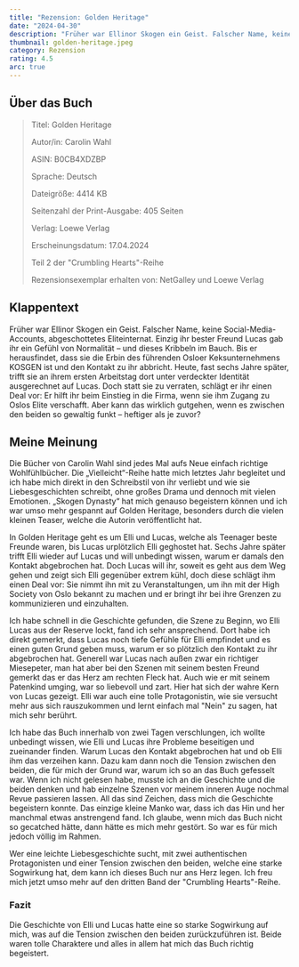 ```yaml
---
title: "Rezension: Golden Heritage"
date: "2024-04-30"
description: "Früher war Ellinor Skogen ein Geist. Falscher Name, keine Social-Media-Accounts, abgeschottetes Eliteinternat. Einzig ihr bester Freund Lucas gab ihr ein Gefühl von Normalität – und dieses Kribbeln im Bauch. Bis er herausfindet, dass sie die Erbin des führenden Osloer Keksunternehmens KOSGEN ist und den Kontakt zu ihr abbricht. Heute, fast sechs Jahre später, trifft sie an ihrem ersten Arbeitstag dort unter verdeckter Identität ausgerechnet auf Lucas..."
thumbnail: golden-heritage.jpeg
category: Rezension
rating: 4.5
arc: true
---
```


## Über das Buch

> Titel: Golden Heritage
>
> Autor/in: Carolin Wahl
>
> ASIN: B0CB4XDZBP
>
> Sprache: Deutsch
>
> Dateigröße: 4414 KB
>
> Seitenzahl der Print-Ausgabe: 405 Seiten
>
> Verlag: Loewe Verlag
>
> Erscheinungsdatum: 17.04.2024
>
> Teil 2 der "Crumbling Hearts"-Reihe
>
> Rezensionsexemplar erhalten von: NetGalley und Loewe Verlag

## Klappentext

Früher war Ellinor Skogen ein Geist. Falscher Name, keine Social-Media-Accounts, abgeschottetes Eliteinternat. Einzig ihr bester Freund Lucas gab ihr ein Gefühl von Normalität – und dieses Kribbeln im Bauch. Bis er herausfindet, dass sie die Erbin des führenden Osloer Keksunternehmens KOSGEN ist und den Kontakt zu ihr abbricht. Heute, fast sechs Jahre später, trifft sie an ihrem ersten Arbeitstag dort unter verdeckter Identität ausgerechnet auf Lucas. Doch statt sie zu verraten, schlägt er ihr einen Deal vor: Er hilft ihr beim Einstieg in die Firma, wenn sie ihm Zugang zu Oslos Elite verschafft. Aber kann das wirklich gutgehen, wenn es zwischen den beiden so gewaltig funkt – heftiger als je zuvor?

## Meine Meinung

Die Bücher von Carolin Wahl sind jedes Mal aufs Neue einfach richtige Wohlfühlbücher. Die „Vielleicht“-Reihe hatte mich letztes Jahr begleitet und ich habe mich direkt in den Schreibstil von ihr verliebt und wie sie Liebesgeschichten schreibt, ohne großes Drama und dennoch mit vielen Emotionen. „Skogen Dynasty“ hat mich genauso begeistern können und ich war umso mehr gespannt auf Golden Heritage, besonders durch die vielen kleinen Teaser, welche die Autorin veröffentlicht hat.

In Golden Heritage geht es um Elli und Lucas, welche als Teenager beste Freunde waren, bis Lucas urplötzlich Elli geghostet hat. Sechs Jahre später trifft Elli wieder auf Lucas und will unbedingt wissen, warum er damals den Kontakt abgebrochen hat. Doch Lucas will ihr, soweit es geht aus dem Weg gehen und zeigt sich Elli gegenüber extrem kühl, doch diese schlägt ihm einen Deal vor: Sie nimmt ihn mit zu Veranstaltungen, um ihn mit der High Society von Oslo bekannt zu machen und er bringt ihr bei ihre Grenzen zu kommunizieren und einzuhalten.

Ich habe schnell in die Geschichte gefunden, die Szene zu Beginn, wo Elli Lucas aus der Reserve lockt, fand ich sehr ansprechend. Dort habe ich direkt gemerkt, dass Lucas noch tiefe Gefühle für Elli empfindet und es einen guten Grund geben muss, warum er so plötzlich den Kontakt zu ihr abgebrochen hat. Generell war Lucas nach außen zwar ein richtiger Miesepeter, man hat aber bei den Szenen mit seinem besten Freund gemerkt das er das Herz am rechten Fleck hat. Auch wie er mit seinem Patenkind umging, war so liebevoll und zart. Hier hat sich der wahre Kern von Lucas gezeigt. Elli war auch eine tolle Protagonistin, wie sie versucht mehr aus sich rauszukommen und lernt einfach mal "Nein" zu sagen, hat mich sehr berührt.

Ich habe das Buch innerhalb von zwei Tagen verschlungen, ich wollte unbedingt wissen, wie Elli und Lucas ihre Probleme beseitigen und zueinander finden. Warum Lucas den Kontakt abgebrochen hat und ob Elli ihm das verzeihen kann. Dazu kam dann noch die Tension zwischen den beiden, die für mich der Grund war, warum ich so an das Buch gefesselt war. Wenn ich nicht gelesen habe, musste ich an die Geschichte und die beiden denken und hab einzelne Szenen vor meinem inneren Auge nochmal Revue passieren lassen. All das sind Zeichen, dass mich die Geschichte begeistern konnte. Das einzige kleine Manko war, dass ich das Hin und her manchmal etwas anstrengend fand. Ich glaube, wenn mich das Buch nicht so gecatched hätte, dann hätte es mich mehr gestört. So war es für mich jedoch völlig im Rahmen.

Wer eine leichte Liebesgeschichte sucht, mit zwei authentischen Protagonisten und einer Tension zwischen den beiden, welche eine starke Sogwirkung hat, dem kann ich dieses Buch nur ans Herz legen. Ich freu mich jetzt umso mehr auf den dritten Band der "Crumbling Hearts"-Reihe.

### Fazit

Die Geschichte von Elli und Lucas hatte eine so starke Sogwirkung auf mich, was auf die Tension zwischen den beiden zurückzuführen ist. Beide waren tolle Charaktere und alles in allem hat mich das Buch richtig begeistert.
